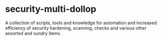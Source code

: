 # security-multi-dollop
A collection of scripts, tools and knowledge for automation and increased efficiency of security hardening, scanning, checks and various other assorted and sundry items.
